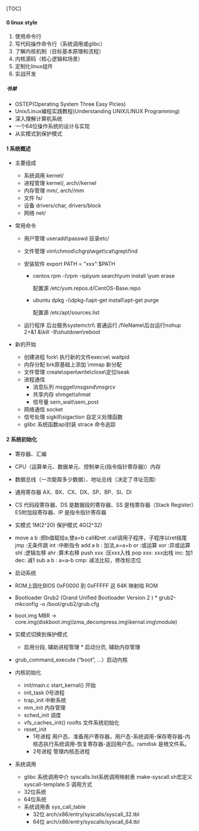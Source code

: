[TOC]



#### 0 linux style

1. 使用命令行
2. 写代码操作命令行（系统调用或glibc）
3. 了解内核机制（目标基本原理和流程）
4. 内核源码（核心逻辑和场景）
5. 定制化linux组件
6. 实战开发

##### 书单

* OSTEP(Operating System Three Easy Picies) 
* Unix/Linux编程实践教程(Understanding UNIX/LINUX Programming)
* 深入理解计算机系统
* 一个64位操作系统的设计与实现
*  从实模式到保护模式

#### 1 系统概述

* 主要组成
  * 系统调用 kernel/
  * 进程管理 kernel/, arch/<arch>/kernel
  * 内存管理 mm/, arch/<arch>/mm
  * 文件 fs/
  * 设备 drivers/char, drivers/block
  * 网络 net/
  
* 常用命令

  * 用户管理 useradd\passwd     目录etc/

  * 文件管理 vim\chmod\chgrp\wget\cat\grep\find

  * 安装软件 export PATH = "xxx":$PATH

    * centos rpm -i\rpm -qa\yum search\yum install \yum erase  

      配置源 /etc/yum.repos.d/CentOS-Base.repo

    * ubuntu dpkg -i\dpkg-l\apt-get install\apt-get purge  

      配置源 /etc/apt/sources.list

  * 运行程序 后台服务systemctrl\ 普通运行./fileName\后台运行nohup 2>&1 &\kill -9\shutdown\reboot

* 新的开始
  * 创建进程 fork\ 执行新的文件execve\ waitpid
  * 内存分配 brk原基础上添加 \mmap 新分配
  * 文件管理 create\open\write\close\定位lseak
  * 进程通信 
    * 消息队列 msgget\msgsnd\msgrcv
    * 共享内存 shmget\shmat
    * 信号量 sem_wait\sem_post
  * 网络通信 socket
  * 信号处理 sigkill\sigaction 自定义处理函数
  * glibc 系统函数api封装 strace 命令追踪

#### 2 系统初始化

*  寄存器、汇编
  * CPU（运算单元、数据单元、控制单元(指令指针寄存器)）内存
  * 数据总线（一次能取多少数据）、地址总线（决定了寻址范围）
  * 通用寄存器 AX、BX、CX、DX、SP、BP、SI、DI
  * CS 代码段寄存器、DS 是数据段的寄存器、SS 是栈寄存器（Stack Register）ES附加段寄存器、IP 是指令指针寄存器
  * 实模式 1M(2^20) 保护模式 4G(2^32)
  * move a b :把b值赋给a,使a=b
    call和ret :call调用子程序，子程序以ret结尾
    jmp :无条件跳
    int :中断指令
    add a b : 加法,a=a+b
    or :或运算
    xor :异或运算
    shl :逻辑左移
    ahr :算术右移
    push xxx :压xxx入栈
    pop xxx: xxx出栈
    inc: 加1
    dec: 减1
    sub a b : a=a-b
    cmp: 减法比较，修改标志位
*  启动系统
  *  ROM上固化BIOS   0xF0000 到 0xFFFFF 这 64K 映射给 ROM
  *  Bootloader Grub2 (Grand Unified Bootloader Version 2 )
    *  grub2-mkconfig -o /boot/grub2/grub.cfg
  *  boot.img MBR -> core.img(diskboot.img\lzma_decompress.img\kernal.img\module)
  *  实模式切换到保护模式  
     *  启用分段, 辅助进程管理
    *  启动分页, 辅助内存管理
  *  grub_command_execute (“boot”, …）启动内核

* 内核初始化
  * init/main.c  start_kernal() 开始  
  * init_task 0号进程
  * trap_init 中断系统
  * mm_init 内存管理
  * sched_init 调度
  * vfs_caches_init()  roofts  文件系统初始化
  * reset_init
    * 1号进程 用户态、准备用户寄存器，用户态-系统调用-保存寄存器-内核态执行系统调用-恢复寄存器-返回用户态。ramdisk 是根文件系。
    * 2号进程 管理内核态进程
* 系统调用
  * glibc 系统调用中介  syscalls.list系统调用映射表 make-syscall.sh宏定义 syscall-template.S 调用方式
  * 32位系统
  * 64位系统
  * 系统调用表 sys_call_table
    * 32位  arch/x86/entry/syscalls/syscall_32.tbl 
    - 64位  arch/x86/entry/syscalls/syscall_64.tbl

